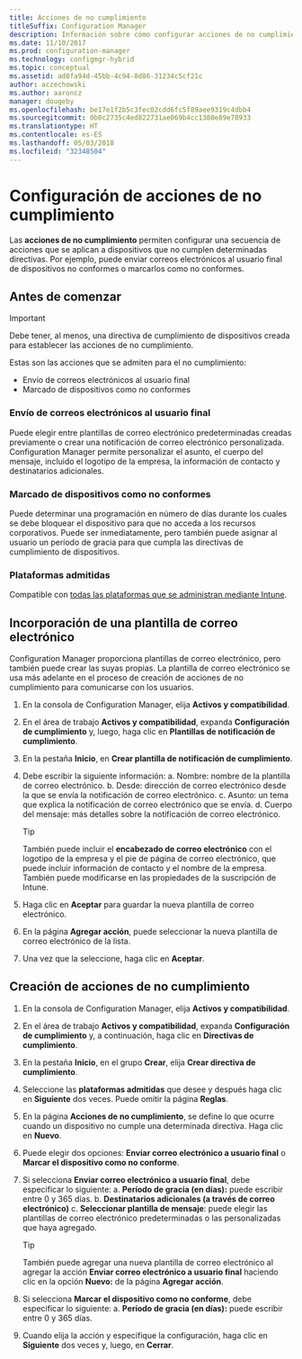 ```yaml
---
title: Acciones de no cumplimiento
titleSuffix: Configuration Manager
description: Información sobre cómo configurar acciones de no cumplimiento con Configuration Manager
ms.date: 11/10/2017
ms.prod: configuration-manager
ms.technology: configmgr-hybrid
ms.topic: conceptual
ms.assetid: ad8fa94d-45bb-4c94-8d86-31234c5cf21c
author: aczechowski
ms.author: aaroncz
manager: dougeby
ms.openlocfilehash: be17e1f2b5c3fec02cdd6fc5f89aee9319c4dbb4
ms.sourcegitcommit: 0b0c2735c4ed822731ae069b4cc1380e89e78933
ms.translationtype: HT
ms.contentlocale: es-ES
ms.lasthandoff: 05/03/2018
ms.locfileid: "32348504"
---
```

# <a name="set-up-actions-for-non-compliance"></a>Configuración de acciones de no cumplimiento

Las **acciones de no cumplimiento** permiten configurar una secuencia de acciones que se aplican a dispositivos que no cumplen determinadas directivas. Por ejemplo, puede enviar correos electrónicos al usuario final de dispositivos no conformes o marcarlos como no conformes.

## <a name="before-you-begin"></a>Antes de comenzar

> [!IMPORTANT]
> Debe tener, al menos, una directiva de cumplimiento de dispositivos creada para establecer las acciones de no cumplimiento.

Estas son las acciones que se admiten para el no cumplimiento:

- Envío de correos electrónicos al usuario final
- Marcado de dispositivos como no conformes

### <a name="send-e-mail-to-end-user"></a>Envío de correos electrónicos al usuario final

Puede elegir entre plantillas de correo electrónico predeterminadas creadas previamente o crear una notificación de correo electrónico personalizada. Configuration Manager permite personalizar el asunto, el cuerpo del mensaje, incluido el logotipo de la empresa, la información de contacto y destinatarios adicionales.

### <a name="mark-devices-non-compliant"></a>Marcado de dispositivos como no conformes

Puede determinar una programación en número de días durante los cuales se debe bloquear el dispositivo para que no acceda a los recursos corporativos. Puede ser inmediatamente, pero también puede asignar al usuario un período de gracia para que cumpla las directivas de cumplimiento de dispositivos.

### <a name="supported-platforms"></a>Plataformas admitidas

Compatible con [todas las plataformas que se administran mediante Intune](https://docs.microsoft.com/intune/supported-devices-browsers).

## <a name="to-add-an-email-template"></a>Incorporación de una plantilla de correo electrónico

Configuration Manager proporciona plantillas de correo electrónico, pero también puede crear las suyas propias. La plantilla de correo electrónico se usa más adelante en el proceso de creación de acciones de no cumplimiento para comunicarse con los usuarios.

1. En la consola de Configuration Manager, elija **Activos y compatibilidad**.

2. En el área de trabajo **Activos y compatibilidad**, expanda **Configuración de cumplimiento** y, luego, haga clic en **Plantillas de notificación de cumplimiento**.

3. En la pestaña **Inicio**, en **Crear plantilla de notificación de cumplimiento**.

4. Debe escribir la siguiente información: a. Nombre: nombre de la plantilla de correo electrónico.
    b. Desde: dirección de correo electrónico desde la que se envía la notificación de correo electrónico.
    c. Asunto: un tema que explica la notificación de correo electrónico que se envía.
    d. Cuerpo del mensaje: más detalles sobre la notificación de correo electrónico.

    > [!TIP] 
    > También puede incluir el **encabezado de correo electrónico** con el logotipo de la empresa y el pie de página de correo electrónico, que puede incluir información de contacto y el nombre de la empresa. También puede modificarse en las propiedades de la suscripción de Intune.

5. Haga clic en **Aceptar** para guardar la nueva plantilla de correo electrónico.

6. En la página **Agregar acción**, puede seleccionar la nueva plantilla de correo electrónico de la lista.

7. Una vez que la seleccione, haga clic en **Aceptar**.

## <a name="to-create-actions-for-non-compliance"></a>Creación de acciones de no cumplimiento

1. En la consola de Configuration Manager, elija **Activos y compatibilidad**.

2. En el área de trabajo **Activos y compatibilidad**, expanda **Configuración de cumplimiento** y, a continuación, haga clic en **Directivas de cumplimiento**.

3. En la pestaña **Inicio**, en el grupo **Crear**, elija **Crear directiva de cumplimiento**.

4. Seleccione las **plataformas admitidas** que desee y después haga clic en **Siguiente** dos veces. Puede omitir la página **Reglas**.

5. En la página **Acciones de no cumplimiento**, se define lo que ocurre cuando un dispositivo no cumple una determinada directiva. Haga clic en **Nuevo**.
6. Puede elegir dos opciones: **Enviar correo electrónico a usuario final** o **Marcar el dispositivo como no conforme**.

7. Si selecciona **Enviar correo electrónico a usuario final**, debe especificar lo siguiente: a. **Período de gracia (en días):** puede escribir entre 0 y 365 días.
    b. **Destinatarios adicionales (a través de correo electrónico)** c. **Seleccionar plantilla de mensaje**: puede elegir las plantillas de correo electrónico predeterminadas o las personalizadas que haya agregado.
    
    > [!TIP] 
    > También puede agregar una nueva plantilla de correo electrónico al agregar la acción **Enviar correo electrónico a usuario final** haciendo clic en la opción **Nuevo:** de la página **Agregar acción**.

8. Si selecciona **Marcar el dispositivo como no conforme**, debe especificar lo siguiente: a. **Período de gracia (en días):** puede escribir entre 0 y 365 días.

9. Cuando elija la acción y especifique la configuración, haga clic en **Siguiente** dos veces y, luego, en **Cerrar**.


